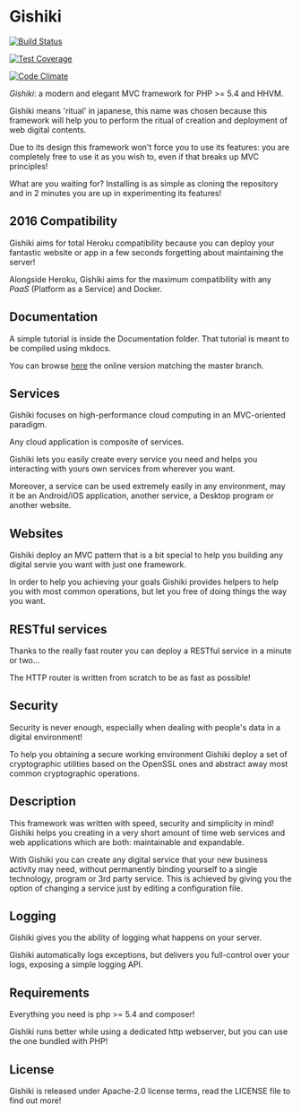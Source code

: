 # Gishiki

[![Build Status](https://travis-ci.org/NeroReflex/Gishiki.svg?branch=master)](https://travis-ci.org/NeroReflex/Gishiki)

[![Test Coverage](https://codeclimate.com/github/NeroReflex/Gishiki/badges/coverage.svg)](https://codeclimate.com/github/NeroReflex/Gishiki/coverage)

[![Code Climate](https://codeclimate.com/github/NeroReflex/Gishiki/badges/gpa.svg)](https://codeclimate.com/github/NeroReflex/Gishiki)


_*Gishiki*_: a modern and elegant MVC framework for PHP >= 5.4 and HHVM.

Gishiki means 'ritual' in japanese, this name was chosen because this framework
will help you to perform the ritual of creation and deployment of web digital contents.

Due to its design this framework won't force you to use its features:
you are completely free to use it as you wish to,
even if that breaks up MVC principles!

What are you waiting for?
Installing is as simple as cloning the repository and in 2 minutes you are up in
experimenting its features!


## 2016 Compatibility

Gishiki aims for total Heroku compatibility because you can deploy
your fantastic website or app in a few seconds forgetting about maintaining
the server!

Alongside Heroku, Gishiki aims for the maximum compatibility with any *PaaS* (Platform as a Service)
and Docker.


## Documentation

A simple tutorial is inside the Documentation folder.
That tutorial is meant to be compiled using mkdocs.

You can browse [here](http://neroreflex.github.io/Gishiki) the online 
version matching the master branch.


## Services

Gishiki focuses on high-performance cloud computing in an MVC-oriented paradigm.

Any cloud application is composite of services.

Gishiki lets you easily create every service you need and helps you interacting
with yours own services from wherever you want.

Moreover, a service can be used extremely easily in any environment, may it be 
an Android/iOS application, another service, a Desktop program or another website.


## Websites

Gishiki deploy an MVC pattern that is a bit special to help you building any digital servie you want with just one framework.

In order to help you achieving your goals Gishiki provides helpers to help you with most common operations,
but let you free of doing things the way you want.


## RESTful services

Thanks to the really fast router you can deploy a RESTful service in a minute or two...

The HTTP router is written from scratch to be as fast as possible!


## Security

Security is never enough, especially when dealing with people's data in a
digital environment!

To help you obtaining a secure working environment Gishiki deploy a set of
cryptographic utilities based on the OpenSSL ones and abstract away most
common cryptographic operations.


## Description

This framework was written with speed, security and simplicity in mind!
Gishiki helps you creating in a very short amount of time web services and web applications which are both: maintainable and expandable.

With Gishiki you can create any digital service that your new business activity may need,
without permanently binding yourself to a single technology, program or 3rd party service.
This is achieved by giving you the option of changing a service just by editing a configuration file.


## Logging

Gishiki gives you the ability of logging what happens on your server.

Gishiki automatically logs exceptions, but delivers you full-control over your logs,
exposing a simple logging API.


## Requirements

Everything you need is php >= 5.4 and composer!

Gishiki runs better while using a dedicated http webserver, but you can use the
one bundled with PHP!


## License

Gishiki is released under Apache-2.0 license terms,
read the LICENSE file to find out more!
